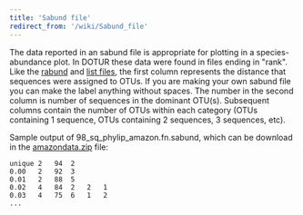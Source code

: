 ```yaml
---
title: 'Sabund file'
redirect_from: '/wiki/Sabund_file'
---
```

The data reported in an sabund file is appropriate for plotting in a
species-abundance plot. In DOTUR these data were found in files ending
in \"rank\". Like the [rabund](rabund_file) and [list
files](list_file), the first column represents the distance
that sequences were assigned to OTUs. If you are making your own sabund
file you can make the label anything without spaces. The number in the
second column is number of sequences in the dominant OTU(s). Subsequent
columns contain the number of OTUs within each category (OTUs containing
1 sequence, OTUs containing 2 sequences, 3 sequences, etc).

Sample output of 98\_sq\_phylip\_amazon.fn.sabund, which can be download
in the [amazondata.zip](https://mothur.s3.us-east-2.amazonaws.com/wiki/amazondata.zip) file:

    unique 2   94  2   
    0.00   2   92  3   
    0.01   2   88  5   
    0.02   4   84  2   2   1   
    0.03   4   75  6   1   2   
    ...
